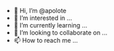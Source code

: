 - 👋 Hi, I’m @apolote
- 👀 I’m interested in ...
- 🌱 I’m currently learning ...
- 💞️ I’m looking to collaborate on ...
- 📫 How to reach me ...

<!---
apolote/apolote is a ✨ special ✨ repository because its `README.md` (this file) appears on your GitHub profile.
You can click the Preview link to take a look at your changes.
--->

